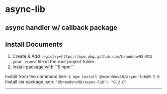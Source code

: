 # async-lib
 async handler w/ callback package 
---
## Install Documents
1. Create & Add ```registry=https://npm.pkg.github.com/brandonv98``` into your ```.npmrc``` file in the root project folder.
2. Install package with ``$ npm```

Install from the command line:
``` $ npm install @brandonv98/async-lib@0.2.0 ```
Install via package.json:
``` "@brandonv98/async-lib": "0.2.0" ```

---
